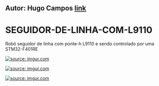 ## Autor: Hugo Campos [link](https://github.com/HugocamposL3)
# SEGUIDOR-DE-LINHA-COM-L9110
Robô seguidor de linha com ponte-h L9110 e sendo controlado por uma STM32-F401RE

<a href="https://imgur.com/f4VeT6n"><img src="https://imgur.com/f4VeT6n.jpg" title="source: imgur.com" /></a>

<a href="https://imgur.com/48UwfQQ"><img src="https://imgur.com/48UwfQQ.jpg" title="source: imgur.com" /></a>

<a href="https://imgur.com/ozg35FD"><img src="https://imgur.com/ozg35FD.jpg" title="source: imgur.com" /></a>
